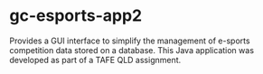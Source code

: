 # gc-esports-app2
Provides a GUI interface to simplify the management of e-sports competition data stored on a database. This Java application was developed as part of a TAFE QLD assignment.
